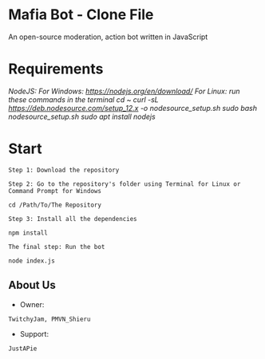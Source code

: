 # Mafia Bot - Clone File

An open-source moderation, action bot written in JavaScript

# Requirements

*NodeJS:
For Windows: https://nodejs.org/en/download/
For Linux: run these commands in the terminal
cd ~
curl -sL https://deb.nodesource.com/setup_12.x -o nodesource_setup.sh
sudo bash nodesource_setup.sh
sudo apt install nodejs*


# Start

```
Step 1: Download the repository

Step 2: Go to the repository's folder using Terminal for Linux or Command Prompt for Windows

cd /Path/To/The Repository

Step 3: Install all the dependencies

npm install

The final step: Run the bot

node index.js
```

## About Us


* Owner:
```
TwitchyJam, PMVN_Shieru
```

* Support:
```
JustAPie
```
